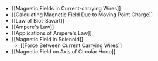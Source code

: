 - [[Magnetic Fields in Current-carrying Wires]]
- [[Calculating Magnetic Field Due to Moving Point Charge]]
- [[Law of Biot-Savart]]
- [[Ampere's Law]]
- [[Applications of Ampere's Law]]
- [[Magnetic Field in Solenoid]]
	- [[Force Between Current Carrying Wires]]
- [[Magnetic Field on Axis of Circular Hoop]]
